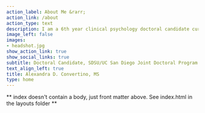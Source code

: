 ```yaml
---
action_label: About Me &rarr;
action_link: /about
action_type: text
description: I am a 6th year clinical psychology doctoral candidate currently on internship at the West Virginia University/Charleston Area Medical Center in Charleston, WV. I am on the job market beginning summer 2023. My primary interests focus on the intersection of stress and eating pathology. Recent research of mine is has focused on sexual minority individuals and minority stressor influence in eating pathology spectrum behaviors. My dissertation focuses on the overlap of chronic stressors (i.e., minority stress), traumatic events, posttraumatic stress disorder symptoms, and eating pathology.
image_left: false
images:
- headshot.jpg
show_action_link: true
show_social_links: true
subtitle: Doctoral Candidate, SDSU/UC San Diego Joint Doctoral Program in Clinical Psychology
text_align_left: true
title: Alexandra D. Convertino, MS
type: home
---
```


** index doesn't contain a body, just front matter above.
See index.html in the layouts folder **
